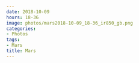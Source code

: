 ```yaml
---
date: 2018-10-09
hours: 18-36
image: photos/mars2018-10-09_18-36_ir850_gb.png
categories: 
- Photos 
tags: 
- Mars 
title: Mars
---
```

